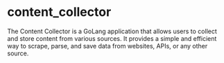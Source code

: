 # content_collector
The Content Collector is a GoLang application that allows users to collect and store content from various sources. It provides a simple and efficient way to scrape, parse, and save data from websites, APIs, or any other source.
